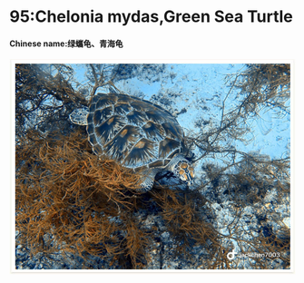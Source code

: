 # 95:Chelonia mydas,Green Sea Turtle

#### Chinese name:绿蠵龟、青海龟

![](../../.gitbook/assets/chelonia-mydas.jpg)

